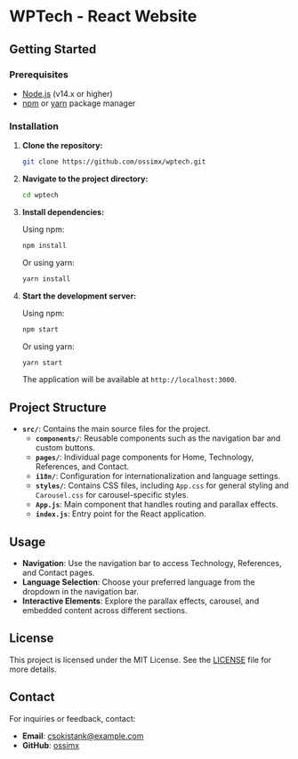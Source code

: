 # WPTech - React Website

## Getting Started

### Prerequisites

- [Node.js](https://nodejs.org/) (v14.x or higher)
- [npm](https://www.npmjs.com/) or [yarn](https://yarnpkg.com/) package manager

### Installation

1. **Clone the repository:**

    ```bash
    git clone https://github.com/ossimx/wptech.git
    ```

2. **Navigate to the project directory:**

    ```bash
    cd wptech
    ```

3. **Install dependencies:**

    Using npm:

    ```bash
    npm install
    ```

    Or using yarn:

    ```bash
    yarn install
    ```

4. **Start the development server:**

    Using npm:

    ```bash
    npm start
    ```

    Or using yarn:

    ```bash
    yarn start
    ```

    The application will be available at `http://localhost:3000`.

## Project Structure

- **`src/`**: Contains the main source files for the project.
  - **`components/`**: Reusable components such as the navigation bar and custom buttons.
  - **`pages/`**: Individual page components for Home, Technology, References, and Contact.
  - **`i18n/`**: Configuration for internationalization and language settings.
  - **`styles/`**: Contains CSS files, including `App.css` for general styling and `Carousel.css` for carousel-specific styles.
  - **`App.js`**: Main component that handles routing and parallax effects.
  - **`index.js`**: Entry point for the React application.

## Usage

- **Navigation**: Use the navigation bar to access Technology, References, and Contact pages.
- **Language Selection**: Choose your preferred language from the dropdown in the navigation bar.
- **Interactive Elements**: Explore the parallax effects, carousel, and embedded content across different sections.


## License

This project is licensed under the MIT License. See the [LICENSE](LICENSE) file for more details.

## Contact

For inquiries or feedback, contact:

- **Email**: csokistank@example.com
- **GitHub**: [ossimx](https://github.com/ossimx)
